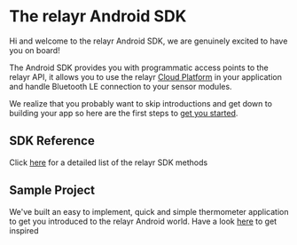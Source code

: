 # The relayr Android SDK 

Hi and welcome to the relayr Android SDK, we are genuinely excited to have you on board!

The Android SDK provides you with programmatic access points to the relayr API, it allows you to use the relayr [Cloud Platform](https://developer.relayr.io/documents/Welcome/Platform) in your application and handle Bluetooth LE connection to your sensor modules. 

We realize that you probably want to skip introductions and get down to building your app so here are the first steps to [get you started](https://developer.relayr.io/documents/Android/GettingStarted).

## SDK Reference 

Click [here](/rendered-doc/javadoc) for a detailed list of the relayr SDK methods

## Sample Project

We've built an easy to implement, quick and simple thermometer application to get you introduced to the relayr Android world. Have a look [here](https://github.com/relayr/android-demo-apps) to get inspired	



